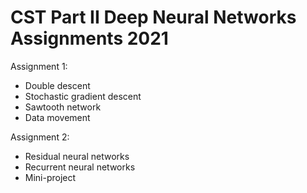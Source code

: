 # CST Part II Deep Neural Networks Assignments 2021
Assignment 1:

* Double descent
* Stochastic gradient descent
* Sawtooth network
* Data movement

Assignment 2:

* Residual neural networks
* Recurrent neural networks
* Mini-project
